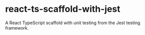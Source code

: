 # react-ts-scaffold-with-jest
A React TypeScript scaffold with unit testing from the Jest testing framework.
